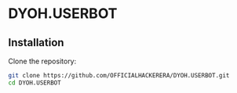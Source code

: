 # DYOH.USERBOT

## Installation

Clone the repository:
```bash
git clone https://github.com/OFFICIALHACKERERA/DYOH.USERBOT.git
cd DYOH.USERBOT
